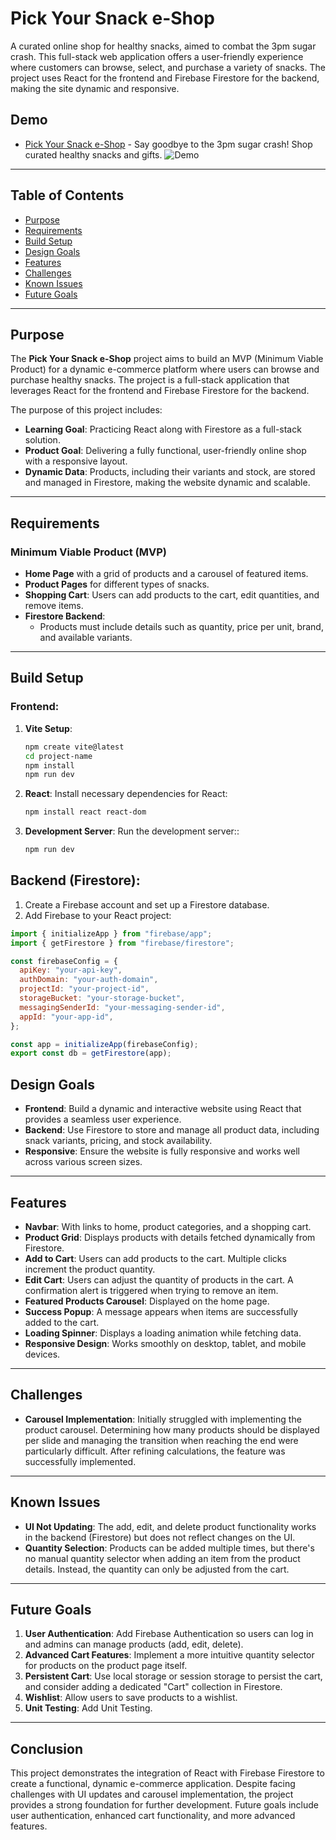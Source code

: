 # Pick Your Snack e-Shop

A curated online shop for healthy snacks, aimed to combat the 3pm sugar crash. This full-stack web application offers a user-friendly experience where customers can browse, select, and purchase a variety of snacks. The project uses React for the frontend and Firebase Firestore for the backend, making the site dynamic and responsive.

## Demo

- [Pick Your Snack e-Shop](https://jennyzhong2022.github.io/e-shop/) - Say goodbye to the 3pm sugar crash! Shop curated healthy snacks and gifts.
  ![Demo](./src/assets/demo-e-shop.gif)

---

## Table of Contents

- [Purpose](#purpose)
- [Requirements](#requirements)
- [Build Setup](#build-setup)
- [Design Goals](#design-goals)
- [Features](#features)
- [Challenges](#challenges)
- [Known Issues](#known-issues)
- [Future Goals](#future-goals)

---

## Purpose

The **Pick Your Snack e-Shop** project aims to build an MVP (Minimum Viable Product) for a dynamic e-commerce platform where users can browse and purchase healthy snacks. The project is a full-stack application that leverages React for the frontend and Firebase Firestore for the backend.

The purpose of this project includes:

- **Learning Goal**: Practicing React along with Firestore as a full-stack solution.
- **Product Goal**: Delivering a fully functional, user-friendly online shop with a responsive layout.
- **Dynamic Data**: Products, including their variants and stock, are stored and managed in Firestore, making the website dynamic and scalable.

---

## Requirements

### Minimum Viable Product (MVP)

- **Home Page** with a grid of products and a carousel of featured items.
- **Product Pages** for different types of snacks.
- **Shopping Cart**: Users can add products to the cart, edit quantities, and remove items.
- **Firestore Backend**:
  - Products must include details such as quantity, price per unit, brand, and available variants.

---

## Build Setup

### Frontend:

1. **Vite Setup**:
   ```bash
   npm create vite@latest
   cd project-name
   npm install
   npm run dev
   ```
2. **React**: Install necessary dependencies for React:
   ```bash
   npm install react react-dom
   ```
3. **Development Server**: Run the development server::
   ```bash
   npm run dev
   ```

## Backend (Firestore):

1. Create a Firebase account and set up a Firestore database.
2. Add Firebase to your React project:

```javascript
import { initializeApp } from "firebase/app";
import { getFirestore } from "firebase/firestore";

const firebaseConfig = {
  apiKey: "your-api-key",
  authDomain: "your-auth-domain",
  projectId: "your-project-id",
  storageBucket: "your-storage-bucket",
  messagingSenderId: "your-messaging-sender-id",
  appId: "your-app-id",
};

const app = initializeApp(firebaseConfig);
export const db = getFirestore(app);
```

## Design Goals

- **Frontend**: Build a dynamic and interactive website using React that provides a seamless user experience.
- **Backend**: Use Firestore to store and manage all product data, including snack variants, pricing, and stock availability.
- **Responsive**: Ensure the website is fully responsive and works well across various screen sizes.

---

## Features

- **Navbar**: With links to home, product categories, and a shopping cart.
- **Product Grid**: Displays products with details fetched dynamically from Firestore.
- **Add to Cart**: Users can add products to the cart. Multiple clicks increment the product quantity.
- **Edit Cart**: Users can adjust the quantity of products in the cart. A confirmation alert is triggered when trying to remove an item.
- **Featured Products Carousel**: Displayed on the home page.
- **Success Popup**: A message appears when items are successfully added to the cart.
- **Loading Spinner**: Displays a loading animation while fetching data.
- **Responsive Design**: Works smoothly on desktop, tablet, and mobile devices.

---

## Challenges

- **Carousel Implementation**: Initially struggled with implementing the product carousel. Determining how many products should be displayed per slide and managing the transition when reaching the end were particularly difficult. After refining calculations, the feature was successfully implemented.

---

## Known Issues

- **UI Not Updating**: The add, edit, and delete product functionality works in the backend (Firestore) but does not reflect changes on the UI.
- **Quantity Selection**: Products can be added multiple times, but there's no manual quantity selector when adding an item from the product details. Instead, the quantity can only be adjusted from the cart.

---

## Future Goals

1. **User Authentication**: Add Firebase Authentication so users can log in and admins can manage products (add, edit, delete).
2. **Advanced Cart Features**: Implement a more intuitive quantity selector for products on the product page itself.
3. **Persistent Cart**: Use local storage or session storage to persist the cart, and consider adding a dedicated "Cart" collection in Firestore.
4. **Wishlist**: Allow users to save products to a wishlist.
5. **Unit Testing**: Add Unit Testing.

---

## Conclusion

This project demonstrates the integration of React with Firebase Firestore to create a functional, dynamic e-commerce application. Despite facing challenges with UI updates and carousel implementation, the project provides a strong foundation for further development. Future goals include user authentication, enhanced cart functionality, and more advanced features.
